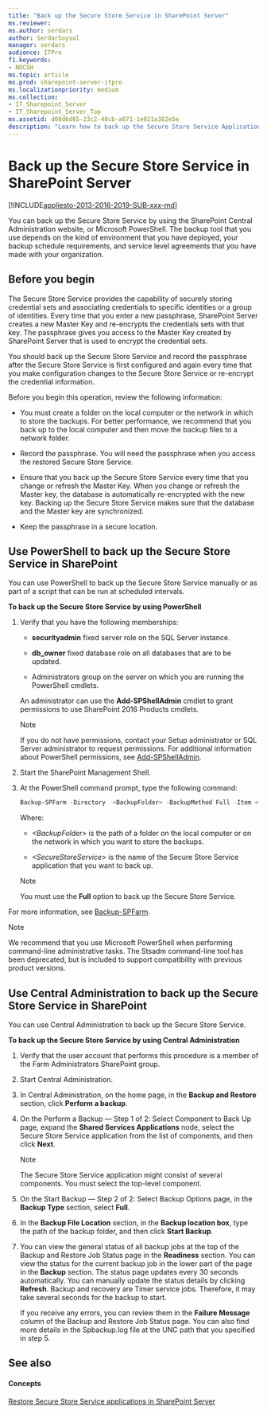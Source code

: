 ```yaml
---
title: "Back up the Secure Store Service in SharePoint Server"
ms.reviewer: 
ms.author: serdars
author: SerdarSoysal
manager: serdars
audience: ITPro
f1.keywords:
- NOCSH
ms.topic: article
ms.prod: sharepoint-server-itpro
ms.localizationpriority: medium
ms.collection:
- IT_Sharepoint_Server
- IT_Sharepoint_Server_Top
ms.assetid: d08d6d65-23c2-48cb-a871-1e021a382e5e
description: "Learn how to back up the Secure Store Service Application in SharePoint Server."
---
```


# Back up the Secure Store Service in SharePoint Server

[!INCLUDE[appliesto-2013-2016-2019-SUB-xxx-md](../includes/appliesto-2013-2016-2019-SUB-xxx-md.md)]
  
You can back up the Secure Store Service by using the SharePoint Central Administration website, or Microsoft PowerShell. The backup tool that you use depends on the kind of environment that you have deployed, your backup schedule requirements, and service level agreements that you have made with your organization.
  
    
## Before you begin
<a name="begin"> </a>

The Secure Store Service provides the capability of securely storing credential sets and associating credentials to specific identities or a group of identities. Every time that you enter a new passphrase, SharePoint Server creates a new Master Key and re-encrypts the credentials sets with that key. The passphrase gives you access to the Master Key created by SharePoint Server that is used to encrypt the credential sets.
  
You should back up the Secure Store Service and record the passphrase after the Secure Store Service is first configured and again every time that you make configuration changes to the Secure Store Service or re-encrypt the credential information.
  
Before you begin this operation, review the following information:
  
- You must create a folder on the local computer or the network in which to store the backups. For better performance, we recommend that you back up to the local computer and then move the backup files to a network folder.
    
- Record the passphrase. You will need the passphrase when you access the restored Secure Store Service.
    
- Ensure that you back up the Secure Store Service every time that you change or refresh the Master Key. When you change or refresh the Master key, the database is automatically re-encrypted with the new key. Backing up the Secure Store Service makes sure that the database and the Master key are synchronized.
    
- Keep the passphrase in a secure location.
    
## Use PowerShell to back up the Secure Store Service in SharePoint
<a name="proc1"> </a>

You can use PowerShell to back up the Secure Store Service manually or as part of a script that can be run at scheduled intervals.
  
 **To back up the Secure Store Service by using PowerShell**
  
1. Verify that you have the following memberships:
    
   - **securityadmin** fixed server role on the SQL Server instance. 
    
   - **db_owner** fixed database role on all databases that are to be updated. 
    
   - Administrators group on the server on which you are running the PowerShell cmdlets.
    
    An administrator can use the **Add-SPShellAdmin** cmdlet to grant permissions to use SharePoint 2016 Products cmdlets. 
    
    > [!NOTE]
    > If you do not have permissions, contact your Setup administrator or SQL Server administrator to request permissions. For additional information about PowerShell permissions, see [Add-SPShellAdmin](/powershell/module/sharepoint-server/Add-SPShellAdmin?view=sharepoint-ps). 
  
2. Start the SharePoint Management Shell.
    
3. At the PowerShell command prompt, type the following command:
    
   ```powershell
   Backup-SPFarm -Directory  <BackupFolder> -BackupMethod Full -Item <SecureStoreService > [-Verbose]
   ```

    Where:
    
   -  _\<BackupFolder\>_ is the path of a folder on the local computer or on the network in which you want to store the backups. 
    
   -  _\<SecureStoreService\>_ is the name of the Secure Store Service application that you want to back up. 
    
    > [!NOTE]
    > You must use the **Full** option to back up the Secure Store Service. 
  
For more information, see [Backup-SPFarm](/powershell/module/sharepoint-server/Backup-SPFarm?view=sharepoint-ps).
  
> [!NOTE]
> We recommend that you use Microsoft PowerShell when performing command-line administrative tasks. The Stsadm command-line tool has been deprecated, but is included to support compatibility with previous product versions. 
  
## Use Central Administration to back up the Secure Store Service in SharePoint
<a name="proc2"> </a>

You can use Central Administration to back up the Secure Store Service.
  
 **To back up the Secure Store Service by using Central Administration**
  
1. Verify that the user account that performs this procedure is a member of the Farm Administrators SharePoint group.
    
2. Start Central Administration.
    
3. In Central Administration, on the home page, in the **Backup and Restore** section, click **Perform a backup**.
    
4. On the Perform a Backup — Step 1 of 2: Select Component to Back Up page, expand the **Shared Services Applications** node, select the Secure Store Service application from the list of components, and then click **Next**.
    
    > [!NOTE]
    > The Secure Store Service application might consist of several components. You must select the top-level component. 
  
5. On the Start Backup — Step 2 of 2: Select Backup Options page, in the **Backup Type** section, select **Full**.
    
6. In the **Backup File Location** section, in the **Backup location box**, type the path of the backup folder, and then click **Start Backup**.
    
7. You can view the general status of all backup jobs at the top of the Backup and Restore Job Status page in the **Readiness** section. You can view the status for the current backup job in the lower part of the page in the **Backup** section. The status page updates every 30 seconds automatically. You can manually update the status details by clicking **Refresh**. Backup and recovery are Timer service jobs. Therefore, it may take several seconds for the backup to start.
    
    If you receive any errors, you can review them in the **Failure Message** column of the Backup and Restore Job Status page. You can also find more details in the Spbackup.log file at the UNC path that you specified in step 5. 
    
## See also
<a name="proc2"> </a>

#### Concepts

[Restore Secure Store Service applications in SharePoint Server](restore-a-secure-store-service-application.md)

